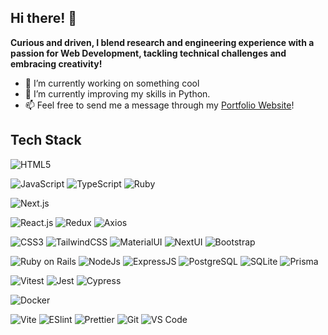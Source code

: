 ## Hi there! 👋

**Curious and driven, I blend research and engineering experience with a passion for Web Development, tackling technical challenges and embracing creativity!**

- 🔭 I’m currently working on something cool
- 🌱 I’m currently improving my skills in Python.
- 📫 Feel free to send me a message through my [Portfolio Website](https://www.fgstack.site/)!

## Tech Stack

![HTML5](https://img.shields.io/badge/-HTML5-%23E44D27?style=flat&logo=html5&logoColor=ffffff)

![JavaScript](https://img.shields.io/badge/-JavaScript-%23F7DF1C?style=flat&logo=javascript&logoColor=000000&labelColor=%23F7DF1C&color=%23FFCE5A)
![TypeScript](https://img.shields.io/badge/-TypeScript-007ACC?style=flat&logo=typescript&logoColor=white)
![Ruby](https://img.shields.io/badge/Ruby-CC342D?style=flat&logo=ruby&logoColor=white)

![Next.js](https://img.shields.io/badge/-Next.js-%23000000?style=flat&logo=nextdotjs)

![React.js](https://img.shields.io/badge/-ReactJs-61DAFB?logo=react&logoColor=white&style=flat)
![Redux](https://img.shields.io/badge/-Redux-%23764abc?style=flat&logo=redux&logoColor=white)
![Axios](https://img.shields.io/badge/axios.js-%23ECECEC?style=flat&logo=axios&logoColor=5A29E4)

![CSS3](https://img.shields.io/badge/-CSS3-%231572B6?style=flat&logo=css3)
![TailwindCSS](https://img.shields.io/badge/-TailwindCSS-%23ECECEC?style=flat&logo=tailwind-css&logoColor=%2318BFFF)
![MaterialUI](https://img.shields.io/badge/-Material%20UI-%23008FFF?style=flat&logo=material-ui&logoColor=white)
![NextUI](https://img.shields.io/static/v1?style=flat&message=NextUI&color=000000&logo=NextUI&logoColor=FFFFFF&label=)
![Bootstrap](https://img.shields.io/badge/-Bootstrap-%23563D7C?style=flat&logo=bootstrap&logoColor=white)

![Ruby on Rails](https://img.shields.io/badge/Ruby_on_Rails-CC0000?style=flat&logo=ruby-on-rails&logoColor=white)
![NodeJs](https://img.shields.io/badge/-Nodejs-43853d?style=flat&logo=Node.js&logoColor=white)
![ExpressJS](https://img.shields.io/badge/Express%20js-000000?style=flat&logo=express&logoColor=white)
![PostgreSQL](https://img.shields.io/badge/postgresql-4169e1?style=flat&logo=postgresql&logoColor=white)
![SQLite](https://img.shields.io/badge/SQLite-003B57?style=flat&logo=SQLite&logoColor=white)
![Prisma](https://img.shields.io/badge/Prisma-3982CE?style=flat&logo=Prisma&logoColor=white)

![Vitest](https://img.shields.io/badge/vitest-6E9F18?style=flat&logo=vitest&logoColor=white)
![Jest](https://img.shields.io/badge/Jest-C21325?style=flat&logo=Jest&logoColor=white)
![Cypress](https://img.shields.io/badge/Cypress-17202C?style=flat&logo=cypress&logoColor=white)

![Docker](https://img.shields.io/badge/docker-257bd6?style=flat&logo=docker&logoColor=white)

![Vite](https://img.shields.io/badge/-Vite-%23646CFF?style=flat&logo=vite&logoColor=ffffff)
![ESlint](https://img.shields.io/badge/-ESLint-%234B32C3?style=flat&logo=eslint)
![Prettier](https://img.shields.io/badge/-Prettier-%23F7B93E?style=flat&logo=prettier&logoColor=ffffff)
![Git](https://img.shields.io/badge/-Git-%23F05032?style=flat&logo=git&logoColor=%23ffffff)
![VS Code](https://img.shields.io/badge/-VSCode-%23007ACC?style=flat&logo=visual-studio-code)
